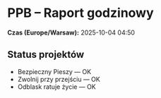 # PPB – Raport godzinowy
**Czas (Europe/Warsaw):** 2025-10-04 04:50

## Status projektów
- Bezpieczny Pieszy — OK
- Zwolnij przy przejściu — OK
- Odblask ratuje życie — OK

